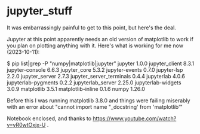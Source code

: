 # jupyter_stuff

It was embarrassingly painful to get to this point, but here's the deal.

Jupyter at this point apparently needs an old version of matplotlib to work if you plan on plotting anything with it.  Here's what is working for me now (2023-10-11):


$ pip list|grep -P "numpy|matplotlib|jupyter"
jupyter                   1.0.0
jupyter_client            8.3.1
jupyter-console           6.6.3
jupyter_core              5.3.2
jupyter-events            0.7.0
jupyter-lsp               2.2.0
jupyter_server            2.7.3
jupyter_server_terminals  0.4.4
jupyterlab                4.0.6
jupyterlab-pygments       0.2.2
jupyterlab_server         2.25.0
jupyterlab-widgets        3.0.9
matplotlib                3.5.1
matplotlib-inline         0.1.6
numpy                     1.26.0

Before this I was running matplotlib 3.8.0 and things were failing miserably with an error about "cannot import name "\_docstring' from 'matplotlib'"

Notebook enclosed, and thanks to https://www.youtube.com/watch?v=yR0wtOxjx-U .


